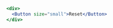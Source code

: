 ```jsx
<div>
  <Button size="small">Reset</Button>
</div>
```

<!-- ```jsx
<Controller size="large" color="deeppink">Lick Me</Button>
``` -->

<!-- Big pink button:eeeee

```jsx
<Button size="large" color="deeppink">Lick Me</Button>
```

And you *can* **use** `any` [Markdown](http://daringfireball.net/projects/markdown/) here.

Fenced code blocks with `js`, `jsx` or `javascript` languages are rendered as a interactive playgrounds:

```jsx
<Button>Push Me</Button>
```

You can add a custom props to an example wrapper (```` ```js { "props": { "className": "checks" } }````):

```js { "props": { "className": "checks" } }
<Button>I’m transparent!</Button>
```

Or disable an editor by passing a `noeditor` modifier (```` ```js noeditor````):

```jsx noeditor
<Button>Push Me</Button>
```

To render an example as highlighted source code add a `static` modifier: (```` ```js static````):

```js static
import React from 'react';
```

Fenced blocks with other languages are rendered as highlighted code:

```html
<h1>Hello world</h1>
```

Each example has its own state that you can access at the `state` variable and change with the `setState` function. Default state is `{}`:

```jsx
<div>
  <Button size="small" onClick={() => setState({isOpen: true})} disabled={state.isOpen}>Show Me</Button>
  {state.isOpen && <Button size="small" onClick={() => setState({isOpen: false})}>Hide Me</Button>}
</div>
```

You can change the default state:

```jsx
initialState = {count: 42};
<Button onClick={() => setState({count: state.count+1})}>{state.count}</Button>
``` -->
